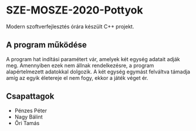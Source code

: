 # SZE-MOSZE-2020-Pottyok 
Modern szoftverfejlesztés órára készült C++ projekt.
## A program működése
A program hat indítási paramétert vár, amelyek két egység adatait adják meg. Amennyiben ezek nem állnak rendelkezésre, a program alapértelmezett adatokkal dolgozik.
A két egység egymást felváltva támadja amíg az egyik életereje el nem fogy, ekkor a játék véget ér.
## Csapattagok
 - Pénzes Péter
 - Nagy Bálint
 - Őri Tamás